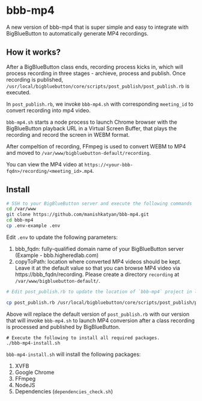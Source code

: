 # bbb-mp4
A new version of bbb-mp4 that is super simple and easy to integrate with BigBlueButton to automatically generate MP4 recordings.


## How it works?

After a BigBlueButton class ends, recording process kicks in, which will process recording in three stages - archieve, process and publish. Once recording is published, `/usr/local/bigbluebutton/core/scripts/post_publish/post_publish.rb` is executed.

In `post_publish.rb`, we invoke `bbb-mp4.sh` with corresponding `meeting_id` to convert recording into mp4 video.

`bbb-mp4.sh` starts a node process to launch Chrome browser with the BigBlueButton playback URL in a Virtual Screen Buffer, that plays the recording and record the screen in WEBM format. 

After compeltion of recording, FFmpeg is used to convert WEBM to MP4 and moved to `/var/www/bigbluebutton-default/recording`.

You can view the MP4 video at `https://<your-bbb-fqdn>/recording/<meeting_id>.mp4`.

##  Install

```sh
# SSH to your BigBlueButton server and execute the following commands
cd /var/www
git clone https://github.com/manishkatyan/bbb-mp4.git
cd bbb-mp4
cp .env-example .env
```
Edit `.env` to update the following parameters:
1. bbb_fqdn: fully-qualified domain name of your BigBlueButton server (Example - bbb.higheredlab.com)
2. copyToPath: location where converted MP4 videos should be kept. Leave it at the default value so that you can browse MP4 video via https://bbb_fqdn/recording. Please create a directory `recording` at `/var/www/bigbluebutton-default/`.

```sh
# Edit post_publish.rb to update the location of `bbb-mp4` project in line number 41. By default it's set to `/var/www/bbb-mp4/`.

cp post_publish.rb /usr/local/bigbluebutton/core/scripts/post_publish/post_publish.rb
```
Above will replace the default version of `post_publish.rb` with our version that will invoke `bbb-mp4.sh` to launch MP4 conversion after a class recording is processed and published by BigBlueButton. 

```ssh
# Execute the following to install all required packages. 
./bbb-mp4-install.sh
```
`bbb-mp4-install.sh` will install the following packages:

1. XVFB
2. Google Chrome
3. FFmpeg
4. NodeJS
5. Dependencies (`dependencies_check.sh`)


